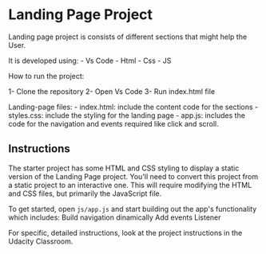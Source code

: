 # Landing Page Project
Landing page project is consists of different sections that might help the User.

It is developed using:
    - Vs Code
    - Html
    - Css
    - JS

How to run the project:

 1- Clone the repository
 2- Open Vs Code
 3- Run index.html file


Landing-page files: 
    - index.html: include the content code for the sections
    - styles.css: include the styling for the landing page
    - app.js: includes the code for the navigation and events required like click and scroll.

## Instructions

The starter project has some HTML and CSS styling to display a static version of the Landing Page project. You'll need to convert this project from a static project to an interactive one. This will require modifying the HTML and CSS files, but primarily the JavaScript file.

To get started, open `js/app.js` and start building out the app's functionality which includes:
Build navigation dinamically
Add events Listener

For specific, detailed instructions, look at the project instructions in the Udacity Classroom.
